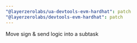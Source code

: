 ```yaml
---
"@layerzerolabs/ua-devtools-evm-hardhat": patch
"@layerzerolabs/devtools-evm-hardhat": patch
---
```


Move sign & send logic into a subtask
